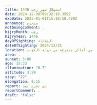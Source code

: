 ```yaml
---
title: استهلال شهر رجب 1446
date: 2024-12-30T09:32:10.359Z
expDate: 2025-01-01T15:18:58.429Z
announce: ستخرج
notGoingComment: .
hijryMonth: رجب
hijryYear: 1446
dayOfSighting: الثلاثاء
dateOfSighting: 2024/12/31
location: من أماكن متفرقة من دولة الكويت
area: .
sunset: 5:00
age: 15:33
illumination: "0.7"
altitude: 3:59
stay: "22"
elongation: 9:15
report: لم تخرج بعد
reportComment: .
draft: "false"
---
```

